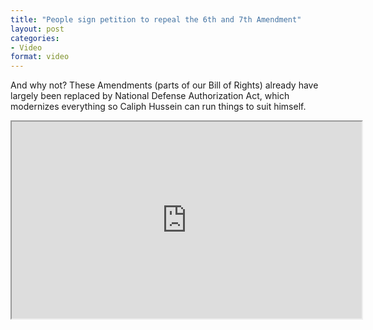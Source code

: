 ```yaml
---
title: "People sign petition to repeal the 6th and 7th Amendment"
layout: post
categories:
- Video
format: video
---
```


And why not? These Amendments (parts of our Bill of Rights) already have largely been replaced by National Defense Authorization Act, which modernizes everything so Caliph Hussein can run things to suit himself.

<iframe width="560" height="315" src="https://www.youtube.com/embed/ApskzEmCX9I?si=QSzDmk0_h41V9oUc" title="People sign petition to repeal the 6th and 7th Amendment" allow="accelerometer; autoplay; clipboard-write; encrypted-media; gyroscope; picture-in-picture; web-share" referrerpolicy="strict-origin-when-cross-origin" allowfullscreen></iframe>
